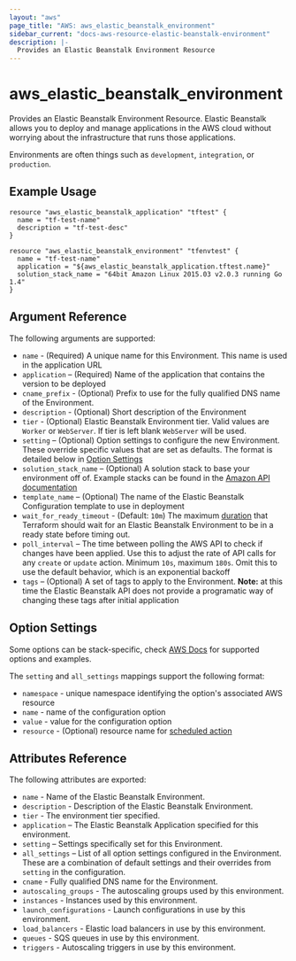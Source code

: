 ```yaml
---
layout: "aws"
page_title: "AWS: aws_elastic_beanstalk_environment"
sidebar_current: "docs-aws-resource-elastic-beanstalk-environment"
description: |-
  Provides an Elastic Beanstalk Environment Resource
---
```


# aws\_elastic\_beanstalk\_<wbr>environment

Provides an Elastic Beanstalk Environment Resource. Elastic Beanstalk allows
you to deploy and manage applications in the AWS cloud without worrying about
the infrastructure that runs those applications.

Environments are often things such as `development`, `integration`, or
`production`.

## Example Usage


```
resource "aws_elastic_beanstalk_application" "tftest" {
  name = "tf-test-name"
  description = "tf-test-desc"
}

resource "aws_elastic_beanstalk_environment" "tfenvtest" {
  name = "tf-test-name"
  application = "${aws_elastic_beanstalk_application.tftest.name}"
  solution_stack_name = "64bit Amazon Linux 2015.03 v2.0.3 running Go 1.4"
}
```

## Argument Reference

The following arguments are supported:

* `name` - (Required) A unique name for this Environment. This name is used
  in the application URL
* `application` – (Required) Name of the application that contains the version
  to be deployed
* `cname_prefix` - (Optional) Prefix to use for the fully qualified DNS name of
  the Environment.
* `description` - (Optional) Short description of the Environment
* `tier` - (Optional) Elastic Beanstalk Environment tier. Valid values are `Worker`
  or `WebServer`. If tier is left blank `WebServer` will be used.
* `setting` – (Optional) Option settings to configure the new Environment. These
  override specific values that are set as defaults. The format is detailed
  below in [Option Settings](#option-settings)
* `solution_stack_name` – (Optional) A solution stack to base your environment
off of. Example stacks can be found in the [Amazon API documentation][1]
* `template_name` – (Optional) The name of the Elastic Beanstalk Configuration
  template to use in deployment
* `wait_for_ready_timeout` - (Default: `10m`) The maximum
  [duration](https://golang.org/pkg/time/#ParseDuration) that Terraform should
  wait for an Elastic Beanstalk Environment to be in a ready state before timing
  out.
* `poll_interval` – The time between polling the AWS API to
check if changes have been applied. Use this to adjust the rate of API calls
for any `create` or `update` action. Minimum `10s`, maximum `180s`. Omit this to
use the default behavior, which is an exponential backoff
* `tags` – (Optional) A set of tags to apply to the Environment. **Note:** at
this time the Elastic Beanstalk API does not provide a programatic way of
changing these tags after initial application


## Option Settings

Some options can be stack-specific, check [AWS Docs](http://docs.aws.amazon.com/elasticbeanstalk/latest/dg/command-options-general.html)
for supported options and examples.

The `setting` and `all_settings` mappings support the following format:

* `namespace` - unique namespace identifying the option's associated AWS resource
* `name` - name of the configuration option
* `value` - value for the configuration option
* `resource` - (Optional) resource name for [scheduled action](http://docs.aws.amazon.com/elasticbeanstalk/latest/dg/command-options-general.html#command-options-general-autoscalingscheduledaction)

## Attributes Reference

The following attributes are exported:

* `name` - Name of the Elastic Beanstalk Environment.
* `description` - Description of the Elastic Beanstalk Environment.
* `tier` - The environment tier specified.
* `application` – The Elastic Beanstalk Application specified for this environment.
* `setting` – Settings specifically set for this Environment.
* `all_settings` – List of all option settings configured in the Environment. These
  are a combination of default settings and their overrides from `setting` in
  the configuration.
* `cname` - Fully qualified DNS name for the Environment.
* `autoscaling_groups` - The autoscaling groups used by this environment.
* `instances` - Instances used by this environment.
* `launch_configurations` - Launch configurations in use by this environment.
* `load_balancers` - Elastic load balancers in use by this environment.
* `queues` - SQS queues in use by this environment.
* `triggers` - Autoscaling triggers in use by this environment.



[1]: http://docs.aws.amazon.com/fr_fr/elasticbeanstalk/latest/dg/concepts.platforms.html
